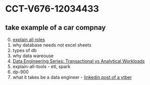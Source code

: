 # CCT-V676-12034433

## take example of a car compnay 
0. [explain all roles](https://github.com/git-of-aj/dp-203/blob/main/02-Introduction%5B1%5D.pdf)
1. why database needs not excel sheets
2. types of db
3. why data wareouse
4. [Data Engineering Series: Transactional vs Analytical Workloads](https://medium.com/@guxie/data-engineering-transactional-vs-analytical-workloads-ab1a03832b2c)
5. explain-all-tools - etl, spark
6. dp-900 
7. what it takes be a data engineer - [linkedin post of a ytber](https://www.linkedin.com/posts/benjaminrogojan_data-engineering-is-a-difficult-role-to-break-activity-7197306120313446400-dxm7?utm_source=share&utm_medium=member_android)

